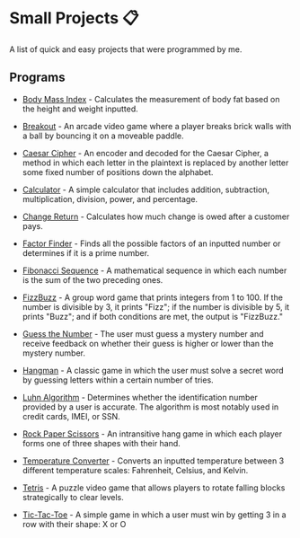 # Small Projects 📋
A list of quick and easy projects that were programmed by me.

## Programs
- [Body Mass Index](./programs/Body%20Mass%20Index/bodyMassIndex.cpp) - Calculates the measurement of body fat based on the height and weight inputted.

- [Breakout](./programs/Breakout/Breakout.cpp) - An arcade video game where a player breaks brick walls with a ball by bouncing it on a moveable paddle.


- [Caesar Cipher](./programs/Caesar%20Cipher/CaesarCipher.cpp) - An encoder and decoded for the Caesar Cipher, a method in which each letter in the plaintext is replaced by another letter some fixed number of positions down the alphabet.

- [Calculator](./programs/Calculator/Calculator.cpp) - A simple calculator that includes addition, subtraction, multiplication, division, power, and percentage.

- [Change Return](./programs/Change%20Return/ChangeReturn.cpp) - Calculates how much change is owed after a customer pays.

- [Factor Finder](./programs/Factor%20Finder/FactorFinder.cpp) - Finds all the possible factors of an inputted number or determines if it is a prime number.

- [Fibonacci Sequence](./programs/Fibonacci%20Sequence/FibonacciSequence.cpp) - A mathematical sequence in which each number is the sum of the two preceding ones.

- [FizzBuzz](./programs/Fizz%20Buzz/FizzBuzz.cpp) - A group word game that prints integers from 1 to 100. If the number is divisible by 3, it prints "Fizz"; if the number is divisible by 5, it prints "Buzz"; and if both conditions are met, the output is "FizzBuzz."

- [Guess the Number](./programs/Guess%20the%20Number/GuessTheNumber.cpp) - The user must guess a mystery number and receive feedback on whether their guess is higher or lower than the mystery number.

- [Hangman](./programs/Hangman/Hangman.cpp) - A classic game in which the user must solve a secret word by guessing letters within a certain number of tries.

- [Luhn Algorithm](./programs/Luhn%20Algorithm/LuhnAlgorithm.cpp) - Determines whether the identification number provided by a user is accurate. The algorithm is most notably used in credit cards, IMEI, or SSN.

- [Rock Paper Scissors](./programs/Rock%20Paper%20Scissors/RockPaperScissors.cpp) - An intransitive hang game in which each player forms one of three shapes with their hand.

- [Temperature Converter](./programs/Temperature%20Converter/TemperatureConverter.cpp) - Converts an inputted temperature between 3 different temperature scales: Fahrenheit, Celsius, and Kelvin.

- [Tetris](./programs/Tetris/Tetris.cpp) - A puzzle video game that allows players to rotate falling blocks strategically to clear levels.

- [Tic-Tac-Toe](./programs/Tic-Tac-Toe/TicTacToe.cpp) - A simple game in which a user must win by getting 3 in a row with their shape: X or O
